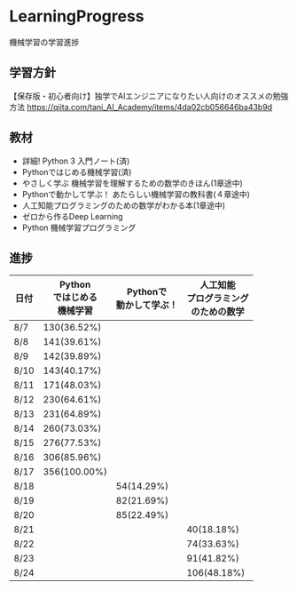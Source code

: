 # LearningProgress
機械学習の学習進捗

## 学習方針
【保存版・初心者向け】独学でAIエンジニアになりたい人向けのオススメの勉強方法
https://qiita.com/tani_AI_Academy/items/4da02cb056646ba43b9d

## 教材
- 詳細! Python 3 入門ノート(済)
- Pythonではじめる機械学習(済)
- やさしく学ぶ 機械学習を理解するための数学のきほん(1章途中)
- Pythonで動かして学ぶ！ あたらしい機械学習の教科書(４章途中)
- 人工知能プログラミングのための数学がわかる本(1章途中)
- ゼロから作るDeep Learning
- Python 機械学習プログラミング

## 進捗
|日付|Python<br>ではじめる<br>機械学習|Pythonで<br>動かして学ぶ！|人工知能<br>プログラミング<br>のための数学|
|-----------|-----------|------------|------------|
|8/7|130(36.52%)|||
|8/8|141(39.61%)|||
|8/9|142(39.89%)|||
|8/10|143(40.17%)|||
|8/11|171(48.03%)|||
|8/12|230(64.61%)|||
|8/13|231(64.89%)|||
|8/14|260(73.03%)|||
|8/15|276(77.53%)|||
|8/16|306(85.96%)|||
|8/17|356(100.00%)|||
|8/18||54(14.29%)||
|8/19||82(21.69%)||
|8/20||85(22.49%)||
|8/21|||40(18.18%)|
|8/22|||74(33.63%)|
|8/23|||91(41.82%)|
|8/24|||106(48.18%)|

